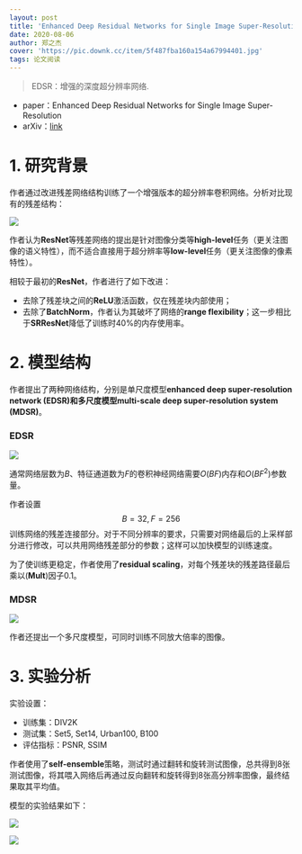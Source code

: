 ```yaml
---
layout: post
title: 'Enhanced Deep Residual Networks for Single Image Super-Resolution'
date: 2020-08-06
author: 郑之杰
cover: 'https://pic.downk.cc/item/5f487fba160a154a67994401.jpg'
tags: 论文阅读
---
```


> EDSR：增强的深度超分辨率网络.

- paper：Enhanced Deep Residual Networks for Single Image Super-Resolution
- arXiv：[link](https://arxiv.org/abs/1707.02921)

# 1. 研究背景
作者通过改进残差网络结构训练了一个增强版本的超分辨率卷积网络。分析对比现有的残差结构：

![](https://pic.downk.cc/item/5f48b42d160a154a67a6a99c.jpg)

作者认为**ResNet**等残差网络的提出是针对图像分类等**high-level**任务（更关注图像的语义特性），而不适合直接用于超分辨率等**low-level**任务（更关注图像的像素特性）。

相较于最初的**ResNet**，作者进行了如下改进：
- 去除了残差块之间的**ReLU**激活函数，仅在残差块内部使用；
- 去除了**BatchNorm**，作者认为其破坏了网络的**range flexibility**；这一步相比于**SRResNet**降低了训练时$40\%$的内存使用率。

# 2. 模型结构
作者提出了两种网络结构，分别是单尺度模型**enhanced deep super-resolution network (EDSR)**和多尺度模型**multi-scale
deep super-resolution system (MDSR)**。

### EDSR

![](https://pic.downk.cc/item/5f48b753160a154a67a76559.jpg)

通常网络层数为$B$、特征通道数为$F$的卷积神经网络需要$O(BF)$内存和$O(BF^2)$参数量。

作者设置$$B = 32, F = 256$$训练网络的残差连接部分。对于不同分辨率的要求，只需要对网络最后的上采样部分进行修改，可以共用网络残差部分的参数；这样可以加快模型的训练速度。

为了使训练更稳定，作者使用了**residual scaling**，对每个残差块的残差路径最后乘以(**Mult**)因子$0.1$。

### MDSR

![](https://pic.downk.cc/item/5f48b93c160a154a67a7f4e7.jpg)

作者还提出一个多尺度模型，可同时训练不同放大倍率的图像。

# 3. 实验分析
实验设置：
- 训练集：DIV2K
- 测试集：Set5, Set14, Urban100, B100
- 评估指标：PSNR, SSIM

作者使用了**self-ensemble**策略，测试时通过翻转和旋转测试图像，总共得到$8$张测试图像，将其喂入网络后再通过反向翻转和旋转得到$8$张高分辨率图像，最终结果取其平均值。

模型的实验结果如下：

![](https://pic.downk.cc/item/5f48b267160a154a67a64051.jpg)

![](https://pic.downk.cc/item/5f48b28d160a154a67a64c64.jpg)